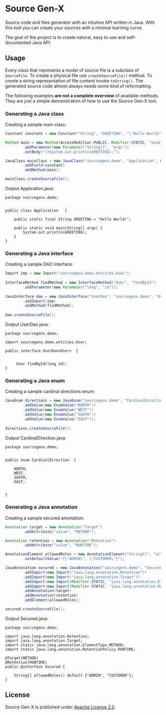 # Source Gen-X
Source code and files generator with an intuitive API written in Java.
With this tool you can create your sources with a minimal learning curve. 

The goal of the project is to create natural, easy to use and self-documented Java API.

## Usage
Every class that represents a model of source file is a subclass of `SourceFile`.
To create a physical file use `createSourceFile()` method.
To create a string representation of file content invoke `toString()`.
The generated source code almost always needs some kind of reformatting.

The following examples **are not a complete overview** of available methods.
They are just a simple demonstration of how to use the Source Gen-X tool.

### Generating a Java class
Creating a sample main class:
    
```java
Constant constant = new Constant("String", "GREETING", "\"Hello World!\"");

Method main = new Method(AccessModifier.PUBLIC, Modifier.STATIC, "void", "main")
        .addParameter(new Parameter("String[]", "args"))
        .setBody("\tSystem.out.println(GREETING);");

JavaClass mainClass = new JavaClass("sourcegenx.demo", "Application", userHome + "/demo/src/main/java/sourcegenx/demo")
        .addField(constant)
        .addMethod(main);

mainClass.createSourceFile();
```
    
Output Application.java:

    package sourcegenx.demo;


    public class Application   {

        public static final String GREETING = "Hello World!";

        public static void main(String[] args) {
    	    System.out.println(GREETING);
        }
    }

### Generating a Java interface
Creating a sample DAO interface:

```java
Import imp = new Import("sourcegenx.demo.entities.User");
       
InterfaceMethod findMethod = new InterfaceMethod("User", "findById")
        .addParameter(new Parameter("long", "id"));
       
JavaInterface dao = new JavaInterface("UserDao", "sourcegenx.demo", "UserDao<User>", userHome + "/demo/src/main/java/sourcegenx/demo")
        .addImport(imp)
        .addMethod(findMethod);
        
dao.createSourceFile();
```
        
Output UserDao.java:

    package sourcegenx.demo;

    import sourcegenx.demo.entities.User;

    public interface UserDao<User>  {


         User findById(long id);
    }

### Generating a Java enum
Creating a sample cardinal directions enum:

```java
JavaEnum directions = new JavaEnum("sourcegenx.demo", "CardinalDirection", userHome + "/demo/src/main/java/sourcegenx/demo")
        .addValue(new EnumValue("NORTH"))
        .addValue(new EnumValue("WEST"))
        .addValue(new EnumValue("SOUTH"))
        .addValue(new EnumValue("EAST"));
        
directions.createSourceFile();
```
    
Output CardinalDirection.java:

    package sourcegenx.demo;


    public enum CardinalDirection  {

        NORTH,
        WEST,
        SOUTH,
        EAST;


    }
    
### Generating a Java annotation
Creating a sample secured annotation:

```java
Annotation target = new Annotation("Target")
        .addAttribute("value", "METHOD");

Annotation retention = new Annotation("Retention")
        .addAttribute("value", "RUNTIME");

AnnotationElement allowedRoles = new AnnotationElement("String[]", "allowedRoles")
        .setDefaultValue("{\"ADMIN\", \"CUSTOMER\"}");

JavaAnnotation secured = new JavaAnnotation("sourcegenx.demo", "Secured", userHome + "/demo/src/main/java/sourcegenx/demo")
        .addImport(new Import("java.lang.annotation.Retention"))
        .addImport(new Import("java.lang.annotation.Target"))
        .addImport(new Import(Modifier.STATIC, "java.lang.annotation.ElementType.METHOD"))
        .addImport(new Import(Modifier.STATIC, "java.lang.annotation.RetentionPolicy.RUNTIME"))
        .addAnnotation(target)
        .addAnnotation(retention)
        .addElement(allowedRoles);

secured.createSourceFile();
```
    
Output Secured.java:

    package sourcegenx.demo;

    import java.lang.annotation.Retention;
    import java.lang.annotation.Target;
    import static java.lang.annotation.ElementType.METHOD;
    import static java.lang.annotation.RetentionPolicy.RUNTIME;

    @Target(METHOD)
    @Retention(RUNTIME)
    public @interface Secured {

        String[] allowedRoles() default {"ADMIN", "CUSTOMER"};
    }

## License
Source Gen-X is published under [Apache License 2.0](http://www.apache.org/licenses/LICENSE-2.0).